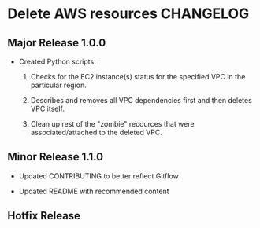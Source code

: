 # Delete AWS resources CHANGELOG


## Major Release 1.0.0

- Created Python scripts:

    1) Checks for the EC2 instance(s) status for the specified VPC in the particular region.

    2) Describes and removes all VPC dependencies first and then deletes VPC itself.

    3) Clean up rest of the "zombie" recources that were associated/attached to the deleted VPC.


## Minor Release 1.1.0

- Updated CONTRIBUTING to better reflect Gitflow

- Updated README with recommended content


## Hotfix Release